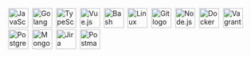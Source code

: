 <div>
    <img src="https://cdn.jsdelivr.net/gh/devicons/devicon@latest/icons/javascript/javascript-original.svg" alt="JavaScript logo" title="JavaScript" width="40" height="40" />&nbsp;
    <img src="https://cdn.jsdelivr.net/gh/devicons/devicon@latest/icons/go/go-original.svg" alt="Golang logo" title="Golang" width="40" height="40" />&nbsp; 
    <img src="https://cdn.jsdelivr.net/gh/devicons/devicon@latest/icons/typescript/typescript-original.svg" alt="TypeScript logo" title="TypeScript" width="40" height="40" />&nbsp;
    <img src="https://cdn.jsdelivr.net/gh/devicons/devicon@latest/icons/vuejs/vuejs-original.svg" alt="Vue.js logo" title="Vue.js" width="40" height="40"  />&nbsp;
    <img src="https://cdn.jsdelivr.net/gh/devicons/devicon@latest/icons/bash/bash-original.svg" alt="Bash logo" title="Bash" width="40" height="40" />&nbsp;
     <img src="https://cdn.jsdelivr.net/gh/devicons/devicon@latest/icons/linux/linux-original.svg" alt="Linux logo" title="Linux" width="40" height="40" />&nbsp;
    <img src="https://cdn.jsdelivr.net/gh/devicons/devicon@latest/icons/git/git-original-wordmark.svg" alt="Git logo" title="Git" width="40" height="40" />&nbsp;
    <img src="https://cdn.jsdelivr.net/gh/devicons/devicon@latest/icons/nodejs/nodejs-original-wordmark.svg" alt="Node.js logo" title="Node.js" width="40" height="40" />&nbsp;
    <img src="https://cdn.jsdelivr.net/gh/devicons/devicon@latest/icons/docker/docker-plain-wordmark.svg" alt="Docker logo" title="Docker" width="40" height="40" />&nbsp;
    <img src="https://cdn.jsdelivr.net/gh/devicons/devicon@latest/icons/vagrant/vagrant-original.svg" alt="Vagrant logo" title="Vagrant" width="40" height="40" />&nbsp;
    <img src="https://cdn.jsdelivr.net/gh/devicons/devicon@latest/icons/postgresql/postgresql-plain-wordmark.svg" alt="PostgreSQL logo" title="PostgreSQL" width="40" height="40" />&nbsp;
    <img src="https://cdn.jsdelivr.net/gh/devicons/devicon@latest/icons/mongodb/mongodb-plain-wordmark.svg" alt="MongoDB logo" title="MongoDB" width="40" height="40" />&nbsp;
    <img src="https://cdn.jsdelivr.net/gh/devicons/devicon@latest/icons/jira/jira-original-wordmark.svg" alt="Jira logo" title="Jira" width="40" height="40" />&nbsp;
    <img src="https://cdn.jsdelivr.net/gh/devicons/devicon@latest/icons/postman/postman-original.svg" alt="Postman logo" title="Postman" width="40" height="40" />&nbsp;
</div>
